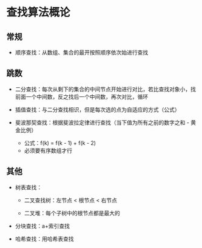 # 查找算法概论


## 常规
- 顺序查找：从数组、集合的最开按照顺序依次始进行查找

## 跳数
- 二分查找：每次从剩下的集合的中间节点开始进行对比，若比查找对象小，找前面一个中间数，反之找后一个中间数，再次对比，循环

- 插值查找：与二分查找相识，但是每次选的点为自适应的方式（公式）

- 斐波那契查找：根据斐波拉定律进行查找（当下值为所有之前的数字之和 - 黄金比例）
  - 公式：f(k) = f(k - 1) + f(k - 2)
  - 必须要有序数组才行


## 其他

- 树表查找：

  - 二叉查找树：左节点 < 根节点 < 右节点

  - 二叉堆：每个子树中的根节点都是最大的

- 分块查找：a+索引查找

- 哈希查找：用哈希表查找